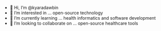 - 👋 Hi, I’m @kyaradawbin
- 👀 I’m interested in ... open-source technology
- 🌱 I’m currently learning ... health informatics and software development
- 💞️ I’m looking to collaborate on ... open-source healthcare tools
